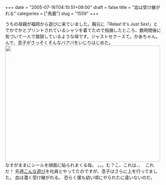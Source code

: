 +++
date = "2005-07-16T04:10:51+09:00"
draft = false
title = "血は受け継がれる"
categories = ["馬鹿"]
slug = "1559"
+++

うちの母親が福岡から遊びに来ていました。胸元に「Relax! It's Just Sex!」とでかでかとプリントされているシャツを着てたので指摘したところ、数時間後に気づいて一人で狼狽しているような母です。ジャストセクースて。かあちゃん。
んで、息子がさっそくそんなバアバをいじりはじめた。
<img src="http://ieiriblog.jugem.jp/?image=4206" width="500" height="375" alt="" class="pict" />
なすがままにシールを顔面に貼られまくる母。
。。。む？こ、これは、、
<img src="http://ieiriblog.jugem.jp/?image=4198"  alt="" class="pict" />
これだ！
先週<a href="http://ieiriblog.jugem.jp/?cid=19" target="_blank">こんな遊び</a>を社員とやってたのですが、息子はさらに上を行ってました。
血は濃く受け継がれる。
恐らく僕も幼い頃にやられたに違いないのだ。

